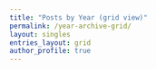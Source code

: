 ```yaml
---
title: "Posts by Year (grid view)"
permalink: /year-archive-grid/
layout: singles
entries_layout: grid
author_profile: true
---
```

